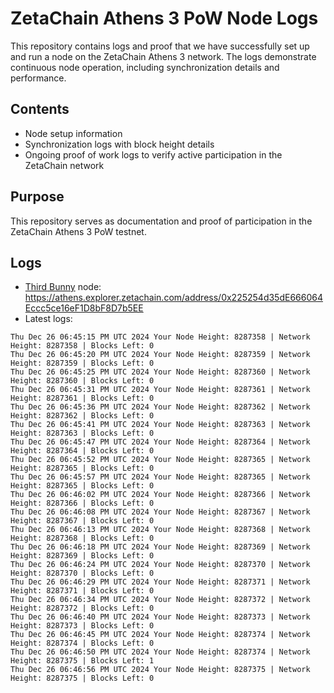 # ZetaChain Athens 3 PoW Node Logs
This repository contains logs and proof that we have successfully set up and run a node on the ZetaChain Athens 3 network. The logs demonstrate continuous node operation, including synchronization details and performance.

## Contents
- Node setup information
- Synchronization logs with block height details
- Ongoing proof of work logs to verify active participation in the ZetaChain network

## Purpose
This repository serves as documentation and proof of participation in the ZetaChain Athens 3 PoW testnet.

## Logs

- [Third Bunny](https://thirdbunny.xyz/) node: https://athens.explorer.zetachain.com/address/0x225254d35dE666064Eccc5ce16eF1D8bF8D7b5EE
- Latest logs:
```
Thu Dec 26 06:45:15 PM UTC 2024 Your Node Height: 8287358 | Network Height: 8287358 | Blocks Left: 0
Thu Dec 26 06:45:20 PM UTC 2024 Your Node Height: 8287359 | Network Height: 8287359 | Blocks Left: 0
Thu Dec 26 06:45:25 PM UTC 2024 Your Node Height: 8287360 | Network Height: 8287360 | Blocks Left: 0
Thu Dec 26 06:45:31 PM UTC 2024 Your Node Height: 8287361 | Network Height: 8287361 | Blocks Left: 0
Thu Dec 26 06:45:36 PM UTC 2024 Your Node Height: 8287362 | Network Height: 8287362 | Blocks Left: 0
Thu Dec 26 06:45:41 PM UTC 2024 Your Node Height: 8287363 | Network Height: 8287363 | Blocks Left: 0
Thu Dec 26 06:45:47 PM UTC 2024 Your Node Height: 8287364 | Network Height: 8287364 | Blocks Left: 0
Thu Dec 26 06:45:52 PM UTC 2024 Your Node Height: 8287365 | Network Height: 8287365 | Blocks Left: 0
Thu Dec 26 06:45:57 PM UTC 2024 Your Node Height: 8287365 | Network Height: 8287365 | Blocks Left: 0
Thu Dec 26 06:46:02 PM UTC 2024 Your Node Height: 8287366 | Network Height: 8287366 | Blocks Left: 0
Thu Dec 26 06:46:08 PM UTC 2024 Your Node Height: 8287367 | Network Height: 8287367 | Blocks Left: 0
Thu Dec 26 06:46:13 PM UTC 2024 Your Node Height: 8287368 | Network Height: 8287368 | Blocks Left: 0
Thu Dec 26 06:46:18 PM UTC 2024 Your Node Height: 8287369 | Network Height: 8287369 | Blocks Left: 0
Thu Dec 26 06:46:24 PM UTC 2024 Your Node Height: 8287370 | Network Height: 8287370 | Blocks Left: 0
Thu Dec 26 06:46:29 PM UTC 2024 Your Node Height: 8287371 | Network Height: 8287371 | Blocks Left: 0
Thu Dec 26 06:46:34 PM UTC 2024 Your Node Height: 8287372 | Network Height: 8287372 | Blocks Left: 0
Thu Dec 26 06:46:40 PM UTC 2024 Your Node Height: 8287373 | Network Height: 8287373 | Blocks Left: 0
Thu Dec 26 06:46:45 PM UTC 2024 Your Node Height: 8287374 | Network Height: 8287374 | Blocks Left: 0
Thu Dec 26 06:46:50 PM UTC 2024 Your Node Height: 8287374 | Network Height: 8287375 | Blocks Left: 1
Thu Dec 26 06:46:56 PM UTC 2024 Your Node Height: 8287375 | Network Height: 8287375 | Blocks Left: 0
```
